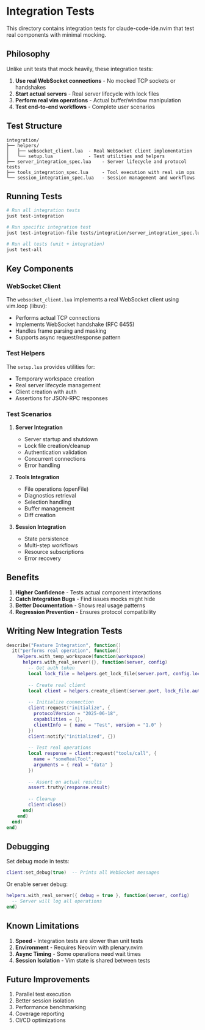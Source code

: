 # Integration Tests

This directory contains integration tests for claude-code-ide.nvim that test real components with minimal mocking.

## Philosophy

Unlike unit tests that mock heavily, these integration tests:

1. **Use real WebSocket connections** - No mocked TCP sockets or handshakes
1. **Start actual servers** - Real server lifecycle with lock files
1. **Perform real vim operations** - Actual buffer/window manipulation
1. **Test end-to-end workflows** - Complete user scenarios

## Test Structure

```
integration/
├── helpers/
│   ├── websocket_client.lua  - Real WebSocket client implementation
│   └── setup.lua             - Test utilities and helpers
├── server_integration_spec.lua    - Server lifecycle and protocol tests
├── tools_integration_spec.lua     - Tool execution with real vim ops
└── session_integration_spec.lua   - Session management and workflows
```

## Running Tests

```bash
# Run all integration tests
just test-integration

# Run specific integration test
just test-integration-file tests/integration/server_integration_spec.lua

# Run all tests (unit + integration)
just test-all
```

## Key Components

### WebSocket Client

The `websocket_client.lua` implements a real WebSocket client using vim.loop (libuv):

- Performs actual TCP connections
- Implements WebSocket handshake (RFC 6455)
- Handles frame parsing and masking
- Supports async request/response pattern

### Test Helpers

The `setup.lua` provides utilities for:

- Temporary workspace creation
- Real server lifecycle management
- Client creation with auth
- Assertions for JSON-RPC responses

### Test Scenarios

1. **Server Integration**

   - Server startup and shutdown
   - Lock file creation/cleanup
   - Authentication validation
   - Concurrent connections
   - Error handling

1. **Tools Integration**

   - File operations (openFile)
   - Diagnostics retrieval
   - Selection handling
   - Buffer management
   - Diff creation

1. **Session Integration**

   - State persistence
   - Multi-step workflows
   - Resource subscriptions
   - Error recovery

## Benefits

1. **Higher Confidence** - Tests actual component interactions
1. **Catch Integration Bugs** - Find issues mocks might hide
1. **Better Documentation** - Shows real usage patterns
1. **Regression Prevention** - Ensures protocol compatibility

## Writing New Integration Tests

```lua
describe("Feature Integration", function()
  it("performs real operation", function()
    helpers.with_temp_workspace(function(workspace)
      helpers.with_real_server({}, function(server, config)
        -- Get auth token
        local lock_file = helpers.get_lock_file(server.port, config.lock_file_dir)
        
        -- Create real client
        local client = helpers.create_client(server.port, lock_file.authToken)
        
        -- Initialize connection
        client:request("initialize", {
          protocolVersion = "2025-06-18",
          capabilities = {},
          clientInfo = { name = "Test", version = "1.0" }
        })
        client:notify("initialized", {})
        
        -- Test real operations
        local response = client:request("tools/call", {
          name = "someRealTool",
          arguments = { real = "data" }
        })
        
        -- Assert on actual results
        assert.truthy(response.result)
        
        -- Cleanup
        client:close()
      end)
    end)
  end)
end)
```

## Debugging

Set debug mode in tests:

```lua
client:set_debug(true)  -- Prints all WebSocket messages
```

Or enable server debug:

```lua
helpers.with_real_server({ debug = true }, function(server, config)
  -- Server will log all operations
end)
```

## Known Limitations

1. **Speed** - Integration tests are slower than unit tests
1. **Environment** - Requires Neovim with plenary.nvim
1. **Async Timing** - Some operations need wait times
1. **Session Isolation** - Vim state is shared between tests

## Future Improvements

1. Parallel test execution
1. Better session isolation
1. Performance benchmarking
1. Coverage reporting
1. CI/CD optimizations
